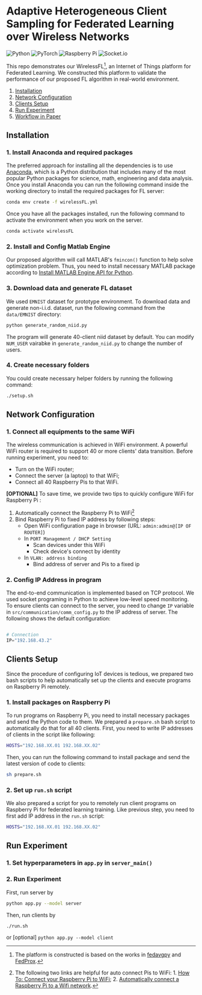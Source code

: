 # Adaptive Heterogeneous Client Sampling for Federated Learning over Wireless Networks

<!-- Bunch of Icon -->
![Python](https://img.shields.io/badge/python-3670A0?style=for-the-badge&logo=python&logoColor=ffdd54)  ![PyTorch](https://img.shields.io/badge/PyTorch-%23EE4C2C.svg?style=for-the-badge&logo=PyTorch&logoColor=white) ![Raspberry Pi](https://img.shields.io/badge/-RaspberryPi-C51A4A?style=for-the-badge&logo=Raspberry-Pi) ![Socket.io](https://img.shields.io/badge/Socket.io-black?style=for-the-badge&logo=socket.io&badgeColor=010101)

This repo demonstrates our WirelessFL[^1], an Internet of Things platform for Federated Learning. We constructed this platform to validate the performance of our proposed FL algorithm in real-world environment.

1. [Installation](#installation)
2. [Network Configuration](#network-configuration)
3. [Clients Setup](#clients-setup)
4. [Run Experiment](#run-experiment)
5. [Workflow in Paper](#workflow-in-paper)


## Installation

### 1.  Install Anaconda and required packages

The preferred approach for installing all the dependencies is to use [Anaconda](https://www.anaconda.com/products/individual), which is a Python distribution that includes many of the most popular Python packages for science, math, engineering and data analysis. Once you install Anaconda you can run the following command inside the working directory to install the required packages for FL server:

```bash
conda env create -f wirelessFL.yml
```

Once you have all the packages installed, run the following command to activate the environment when you work on the server.

```bash
conda activate wirelessFL
```

### 2. Install and Config Matlab Engine

Our proposed algorithm will call MATLAB's `fmincon()` function to help solve optimization problem. Thus, you need to install necessary MATLAB package according to [Install MATLAB Engine API for Python](https://www.mathworks.com/help/matlab/matlab_external/install-the-matlab-engine-for-python.html).

### 3. Download data and generate FL dataset

We used `EMNIST` dataset for prototype environment. To download data and generate non-i.i.d. dataset, run the following command from the `data/EMNIST` directory:

```bash
python generate_random_niid.py
```

The program will generate 40-client niid dataset by default. You can modify `NUM_USER` vairabke in `generate_random_niid.py` to change the number of users.

### 4. Create necessary folders

You could create necessary helper folders by running the following command:

```bash
./setup.sh
```

## Network Configuration

### 1. Connect all equipments to the same WiFi

The wireless communication is achieved in WiFi environment. A powerful WiFi router is required to support 40 or more clients' data transition. Before running experiment, you need to:

- Turn on the WiFi router;
- Connect the server (a laptop) to that WiFi;
- Connect all 40 Raspberry Pis to that WiFi.

**[OPTIONAL]** To save time, we provide two tips to quickly configure WiFi for Raspberry Pi :

1. Automatically connect the Raspberry Pi to WiFi[^2]
2. Bind Raspberry Pi to fixed IP address by following steps:
   - Open WiFi configuration page in browser (URL: `admin:admin@[IP OF ROUTER]`)
   - In `PORT Management / DHCP Setting`
        - Scan devices under this WiFi
        - Check device's connect by identity
   - In `VLAN: address binding`
        - Bind address of server and Pis to a fixed ip

### 2. Config IP Address in program

The end-to-end communication is implemented based on TCP protocol. We used socket programing in Python to achieve low-level speed monitoring. To ensure clients can connect to the server, you need to change `IP` variable in `src/communication/comm_config.py` to the IP address of server. The following shows the default configuration:

```Python

# Connection
IP="192.168.43.2"
```

## Clients Setup

Since the procedure of configuring IoT devices is tedious, we prepared two bash scripts to help automatically set up the clients and execute programs on Raspberry Pi remotely.

### 1. Install packages on Raspberry Pi

To run programs on Raspberry Pi, you need to install necessary packages and send the Python code to them. We prepared a `prepare.sh` bash script to automatically do that for all 40 clients. First, you need to write IP addresses of clients in the script like following:

```bash
HOSTS="192.168.XX.01 192.168.XX.02"
```

Then, you can run the following command to install package and send the latest version of code to clients:

```bash
sh prepare.sh
```

### 2. Set up `run.sh` script

We also prepared a script for you to remotely run client programs on Raspberry Pi for federated learning training. Like previous step, you need to first add IP address in the `run.sh` script:

```bash
HOSTS="192.168.XX.01 192.168.XX.02"
```

## Run Experiment

### 1. Set hyperparameters in `app.py` in `server_main()`



### 2. Run Experiment

First, run server by

```bash
python app.py --model server
```

Then, run clients by

```bash
./run.sh
```

or [optional] `python app.py --model client`


[^1]: The platform is constructed is based on the works in [fedavgpy](https://github.com/lx10077/fedavgpy) and [FedProx](https://github.com/litian96/FedProx).

[^2]: The following two links are helpful for auto connect Pis to WiFi: 1. [How To: Connect your Raspberry Pi to WiFi](https://raspberrypihq.com/how-to-connect-your-raspberry-pi-to-wifi/); 2. [Automatically connect a Raspberry Pi to a Wifi network](https://weworkweplay.com/play/automatically-connect-a-raspberry-pi-to-a-wifi-network/).